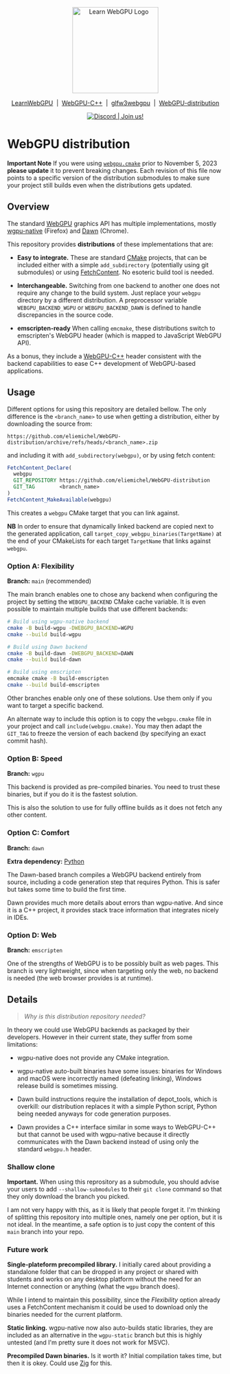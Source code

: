 <div align="center">
  <picture>
    <source media="(prefers-color-scheme: dark)" srcset="https://raw.githubusercontent.com/eliemichel/LearnWebGPU/main/images/webgpu-dark.svg">
    <source media="(prefers-color-scheme: light)" srcset="https://raw.githubusercontent.com/eliemichel/LearnWebGPU/main/images/webgpu-light.svg">
    <img alt="Learn WebGPU Logo" src="images/webgpu-dark.svg" width="200">
  </picture>

  <a href="https://github.com/eliemichel/LearnWebGPU">LearnWebGPU</a> &nbsp;|&nbsp; <a href="https://github.com/eliemichel/WebGPU-Cpp">WebGPU-C++</a> &nbsp;|&nbsp; <a href="https://github.com/eliemichel/glfw3webgpu">glfw3webgpu</a> &nbsp;|&nbsp; <a href="https://github.com/eliemichel/WebGPU-distribution">WebGPU-distribution</a>
  
  <a href="https://discord.gg/2Tar4Kt564"><img src="https://img.shields.io/static/v1?label=Discord&message=Join%20us!&color=blue&logo=discord&logoColor=white" alt="Discord | Join us!"/></a>
</div>

WebGPU distribution
===================

**Important Note** If you were using [`webgpu.cmake`](https://github.com/eliemichel/WebGPU-distribution/blob/main/webgpu.cmake) prior to November 5, 2023 **please update** it to prevent breaking changes. Each revision of this file now points to a specific version of the distribution submodules to make sure your project still builds even when the distributions gets updated.

Overview
--------

The standard [WebGPU](https://www.w3.org/TR/webgpu) graphics API has multiple implementations, mostly [wgpu-native](https://github.com/gfx-rs/wgpu-native) (Firefox) and [Dawn](https://dawn.googlesource.com/dawn) (Chrome).

This repository provides **distributions** of these implementations that are:

 - **Easy to integrate.** These are standard [CMake](https://cmake.org) projects, that can be included either with a simple `add_subdirectory` (potentially using git submodules) or using [FetchContent](https://cmake.org/cmake/help/latest/module/FetchContent.html). No esoteric build tool is needed.

 - **Interchangeable.** Switching from one backend to another one does not require any change to the build system. Just replace your `webgpu` directory by a different distribution. A preprocessor variable `WEBGPU_BACKEND_WGPU` or `WEBGPU_BACKEND_DAWN` is defined to handle discrepancies in the source code.

 - **emscripten-ready** When calling `emcmake`, these distributions switch to emscripten's WebGPU header (which is mapped to JavaScript WebGPU API).

As a bonus, they include a [WebGPU-C++](https://github.com/eliemichel/WebGPU-Cpp) header consistent with the backend capabilities to ease C++ development of WebGPU-based applications.

Usage
-----

Different options for using this repository are detailed bellow. The only difference is the `<branch_name>` to use when getting a distribution, either by downloading the source from:

```
https://github.com/eliemichel/WebGPU-distribution/archive/refs/heads/<branch_name>.zip
```

and including it with `add_subdirectory(webgpu)`, or by using fetch content:

```CMake
FetchContent_Declare(
  webgpu
  GIT_REPOSITORY https://github.com/eliemichel/WebGPU-distribution
  GIT_TAG        <branch_name>
)
FetchContent_MakeAvailable(webgpu)
```

This creates a `webgpu` CMake target that you can link against.

**NB** In order to ensure that dynamically linked backend are copied next to the generated application, call `target_copy_webgpu_binaries(TargetName)` at the end of your CMakeLists for each target `TargetName` that links against `webgpu`.

### Option A: Flexibility

**Branch:** `main` (recommended)

The main branch enables one to chose any backend when configuring the project by setting the `WEBGPU_BACKEND` CMake cache variable. It is even possible to maintain multiple builds that use different backends:

```bash
# Build using wgpu-native backend
cmake -B build-wgpu -DWEBGPU_BACKEND=WGPU
cmake --build build-wgpu

# Build using Dawn backend
cmake -B build-dawn -DWEBGPU_BACKEND=DAWN
cmake --build build-dawn

# Build using emscripten
emcmake cmake -B build-emscripten
cmake --build build-emscripten
```

Other branches enable only one of these solutions. Use them only if you want to target a specific backend.

An alternate way to include this option is to copy the `webgpu.cmake` file in your project and call `include(webgpu.cmake)`. You may then adapt the `GIT_TAG` to freeze the version of each backend (by specifying an exact commit hash).

### Option B: Speed

**Branch:** `wgpu`

This backend is provided as pre-compiled binaries. You need to trust these binaries, but if you do it is the fastest solution.

This is also the solution to use for fully offline builds as it does not fetch any other content.

### Option C: Comfort

**Branch:** `dawn`

**Extra dependency:** [Python](https://www.python.org)

The Dawn-based branch compiles a WebGPU backend entirely from source, including a code generation step that requires Python. This is safer but takes some time to build the first time.

Dawn provides much more details about errors than wgpu-native. And since it is a C++ project, it provides stack trace information that integrates nicely in IDEs.

### Option D: Web

**Branch:** `emscripten`

One of the strengths of WebGPU is to be possibly built as web pages. This branch is very lightweight, since when targeting only the web, no backend is needed (the web browser provides is at runtime).

Details
-------

> *Why is this distribution repository needed?*

In theory we could use WebGPU backends as packaged by their developers. However in their current state, they suffer from some limitations:

 - wgpu-native does not provide any CMake integration.

 - wgpu-native auto-built binaries have some issues: binaries for Windows and macOS were incorrectly named (defeating linking), Windows release build is sometimes missing.

 - Dawn build instructions require the installation of depot_tools, which is overkill: our distribution replaces it with a simple Python script, Python being needed anyways for code generation purposes.

 - Dawn provides a C++ interface similar in some ways to WebGPU-C++ but that cannot be used with wgpu-native because it directly communicates with the Dawn backend instead of using only the standard `webgpu.h` header.

### Shallow clone

**Important.** When using this reprository as a submodule, you should advise your users to add `--shallow-submodules` to their `git clone` command so that they only download the branch you picked.

I am not very happy with this, as it is likely that people forget it. I'm thinking of splitting this repository into multiple ones, namely one per option, but it is not ideal. In the meantime, a safe option is to just copy the content of this `main` branch into your repo.


### Future work

**Single-plateform precompiled library.** I initially cared about providing a standalone folder that can be dropped in any project or shared with students and works on any desktop platform without the need for an Internet connection or anything (what the `wgpu` branch does).

While I intend to maintain this possibility, since the *Flexibility* option already uses a FetchContent mechanism it could be used to download only the binaries needed for the current platform.

**Static linking.** wgpu-native now also auto-builds static libraries, they are included as an alternative in the `wgpu-static` branch but this is highly untested (and I'm pretty sure it does not work for MSVC).

**Precompiled Dawn binaries.** Is it worth it? Initial compilation takes time, but then it is okey. Could use [Zig](https://github.com/hexops/mach-gpu-dawn) for this.
